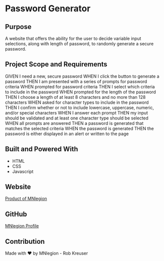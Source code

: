 # Password Generator

## Purpose
A website that offers the ability for the user to decide variable input selections, along with length of password, to randomly generate a secure password. 

## Project Scope and Requirements
GIVEN I need a new, secure password
WHEN I click the button to generate a password
THEN I am presented with a series of prompts for password criteria
WHEN prompted for password criteria
THEN I select which criteria to include in the password
WHEN prompted for the length of the password
THEN I choose a length of at least 8 characters and no more than 128 characters
WHEN asked for character types to include in the password
THEN I confirm whether or not to include lowercase, uppercase, numeric, and/or special characters
WHEN I answer each prompt
THEN my input should be validated and at least one character type should be selected
WHEN all prompts are answered
THEN a password is generated that matches the selected criteria
WHEN the password is generated
THEN the password is either displayed in an alert or written to the page

## Built and Powered With
* HTML
* CSS
* Javascript

## Website
[Product of MNlegion](https://mnlegion.github.io/Password-Generator/)

## GitHub
[MNlegion Profile](https://github.com/MNlegion)

## Contribution
Made with ❤️ by MNlegion - Rob Kreuser